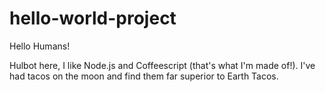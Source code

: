 # hello-world-project

Hello Humans!

Hulbot here, I like Node.js and Coffeescript (that's what I'm made of!).
I've had tacos on the moon and find them far superior to Earth Tacos.
